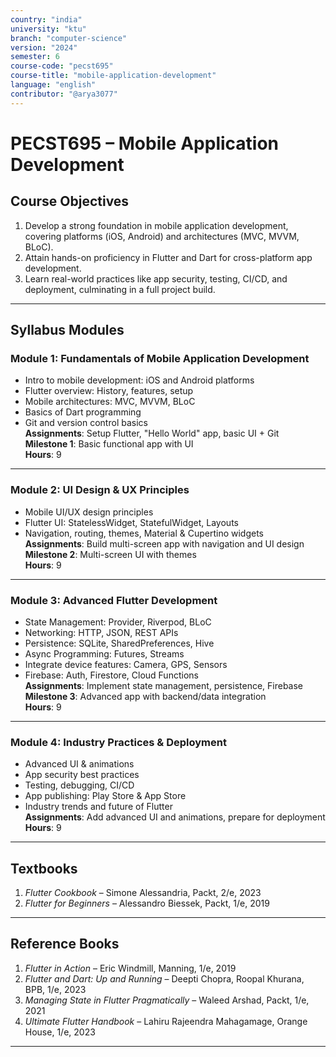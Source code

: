 ```yaml
---
country: "india"
university: "ktu"
branch: "computer-science"
version: "2024"
semester: 6
course-code: "pecst695"
course-title: "mobile-application-development"
language: "english"
contributor: "@arya3077"
---
```


# PECST695 – Mobile Application Development

## Course Objectives

1. Develop a strong foundation in mobile application development, covering platforms (iOS, Android) and architectures (MVC, MVVM, BLoC).  
2. Attain hands-on proficiency in Flutter and Dart for cross-platform app development.  
3. Learn real-world practices like app security, testing, CI/CD, and deployment, culminating in a full project build.

---

## Syllabus Modules

### Module 1: Fundamentals of Mobile Application Development

- Intro to mobile development: iOS and Android platforms  
- Flutter overview: History, features, setup  
- Mobile architectures: MVC, MVVM, BLoC  
- Basics of Dart programming  
- Git and version control basics  
**Assignments**: Setup Flutter, "Hello World" app, basic UI + Git  
**Milestone 1**: Basic functional app with UI  
**Hours**: 9

---

### Module 2: UI Design & UX Principles

- Mobile UI/UX design principles  
- Flutter UI: StatelessWidget, StatefulWidget, Layouts  
- Navigation, routing, themes, Material & Cupertino widgets  
**Assignments**: Build multi-screen app with navigation and UI design  
**Milestone 2**: Multi-screen UI with themes  
**Hours**: 9

---

### Module 3: Advanced Flutter Development

- State Management: Provider, Riverpod, BLoC  
- Networking: HTTP, JSON, REST APIs  
- Persistence: SQLite, SharedPreferences, Hive  
- Async Programming: Futures, Streams  
- Integrate device features: Camera, GPS, Sensors  
- Firebase: Auth, Firestore, Cloud Functions  
**Assignments**: Implement state management, persistence, Firebase  
**Milestone 3**: Advanced app with backend/data integration  
**Hours**: 9

---

### Module 4: Industry Practices & Deployment

- Advanced UI & animations  
- App security best practices  
- Testing, debugging, CI/CD  
- App publishing: Play Store & App Store  
- Industry trends and future of Flutter  
**Assignments**: Add advanced UI and animations, prepare for deployment  
**Hours**: 9

---

## Textbooks

1. *Flutter Cookbook* – Simone Alessandria, Packt, 2/e, 2023  
2. *Flutter for Beginners* – Alessandro Biessek, Packt, 1/e, 2019

---

## Reference Books

1. *Flutter in Action* – Eric Windmill, Manning, 1/e, 2019  
2. *Flutter and Dart: Up and Running* – Deepti Chopra, Roopal Khurana, BPB, 1/e, 2023  
3. *Managing State in Flutter Pragmatically* – Waleed Arshad, Packt, 1/e, 2021  
4. *Ultimate Flutter Handbook* – Lahiru Rajeendra Mahagamage, Orange House, 1/e, 2023

---
